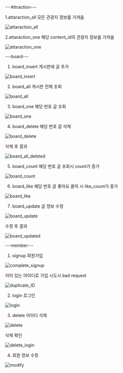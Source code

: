 ---Attraction---

1.attaraction_all 모든 관광지 정보를 가져옴

![attaraction_all](/uploads/1ba6dc647089674f284030fb40cc24ee/attaraction_all.png)

2.attaraction_one 해당 content_id의 관광지 정보를 가져옴

![attaraction_one](/uploads/cc981a508f8c52b8f7889a4040acaa9d/attaraction_one.png)

---board---

1. board_insert 게시판에 글 추가

![board_insert](/uploads/f9da2f8b84c529a21b9c49631054a529/board_insert.png)

2. board_all 게시판 전체 조회

![board_all](/uploads/8ce2b72d670114c7e0cf41c867e6d371/board_all.png)

3. board_one 해당 번호 글 조회

![board_one](/uploads/c843f27567ceb4309557eabe8b6c2d66/board_one.png)

4. board_delete 해당 번호 글 삭제

![board_delete](/uploads/ff1b8bd6a3a0ccbd280c57d25159fca4/board_delete.png)

삭제 후 결과

![board_all_deleted](/uploads/20a77458b4d64bb3e256e173a6b03a58/board_all_deleted.png)

5. board_count 해당 번호 글 조회시 count가 증가

![board_count](/uploads/dc7140238d989f24343535fd415bf64c/board_count.png)

6. board_like 해당 번호 글 좋아요 클릭 시 like_count가 증가

![board_like](/uploads/c1f6b452def1357330b0a253a1e1cd8f/board_like.png)

7. board_update 글 정보 수정

![board_update](/uploads/b19fc875e83d2af26f0dee53288f4dc9/board_update.png)

수정 후 결과

![board_updated](/uploads/a026ce417fc73cfbfd908d11c2c217ba/board_updated.png)

---member---

1. signup 회원가입

![complete_signup](/uploads/b3b8bcc1895e590d388fd9182d2f487b/complete_signup.png)

이미 있는 아이디로 가입 시도시 bad request

![duplicate_ID](/uploads/58057ed2a71547f98c4bb058f72f266c/duplicate_ID.png)

2. login 로그인

![login](/uploads/eee8d920328b6c5297e2200c0b70809a/login.png)

3. delete 아이디 삭제

![delete](/uploads/4d9fe38eb03e04e31232a376bbeec7ad/delete.png)

삭제 확인

![delete_login](/uploads/e5858a43d8242f9cc7ac4b5c38ec17f8/delete_login.png)

4. 회원 정보 수정

![modify](/uploads/eace1acb931fd53c22c3e8f5a60ab7c0/modify.png)
